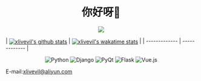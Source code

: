 <h1 align="center">你好呀👋</h1>

<div align="center">

[![](https://img.shields.io/badge/-Blog-orange?style=for-the-badge&color=8B4513&logo=rss&logoColor=white)](https://www.xlivevil.com/)

</div>
<!--
[![xlivevil's GitHub stats](https://github-readme-stats.vercel.app/api?username=xlivevil&show_icons=true&hide_title=true&theme=omni&&hide_border=true)](https://github.com/xlivevil)[![willianrod's wakatime stats](https://github-readme-stats.vercel.app/api/wakatime?username=xlivevil)](https://wakatime.com/@xlivevil)
-->
| <a href="https://github.com/xlivevil"><img align="center" src="https://github-readme-stats.vercel.app/api?username=xlivevil&show_icons=true&hide_title=true&theme=omni&&hide_border=true" alt="xlivevil's github stats" /></a> | <a href="https://wakatime.com/@xlivevil"><img align="center" src="https://github-readme-stats.vercel.app/api/wakatime?username=xlivevil" alt="xlivevil's wakatime stats" /></a> |  
| ------------- | ------------- |


<div align="center">

![Python](https://img.shields.io/badge/-Python-%233776ab?logo=python&style=for-the-badge&logoColor=white)
![Django](https://img.shields.io/badge/-Django-%23092E20?logo=django&style=for-the-badge&logoColor=white&color=006400)
![PyQt](https://img.shields.io/badge/-PyQt-%23092E20?logo=qt&style=for-the-badge&logoColor=white&color=41cd52)
![Flask](https://img.shields.io/badge/-Flask-%23eeeeee?logo=flask&style=for-the-badge&logoColor=black)
![Vue.js](https://img.shields.io/badge/-Vue.js-%234fc08d?logo=vue.js&style=for-the-badge&logoColor=white)

</div>

E-mail:[xlivevil@aliyun.com](mailto://xlivevil@aliyun.com)


<!--
**xlivevil/xlivevil** is a ✨ _special_ ✨ repository because its `README.md` (this file) appears on your GitHub profile.

Here are some ideas to get you started:

- 🔭 I’m currently working on ...
- 🌱 I’m currently learning ...
- 👯 I’m looking to collaborate on ...
- 🤔 I’m looking for help with ...
- 💬 Ask me about ...
- 📫 How to reach me: ...
- 😄 Pronouns: ...
- ⚡ Fun fact: ...
-->
